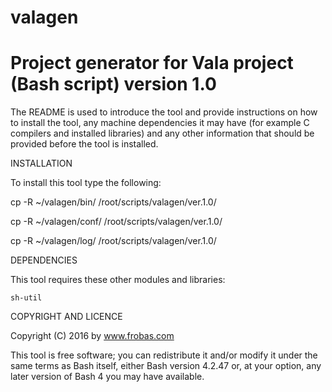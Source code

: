 # valagen
Project generator for Vala project (Bash script) version 1.0
================================================================================

The README is used to introduce the tool and provide instructions on
how to install the tool, any machine dependencies it may have (for
example C compilers and installed libraries) and any other information
that should be provided before the tool is installed.

INSTALLATION

To install this tool type the following:

   cp -R ~/valagen/bin/   /root/scripts/valagen/ver.1.0/

   cp -R ~/valagen/conf/  /root/scripts/valagen/ver.1.0/

   cp -R ~/valagen/log/   /root/scripts/valagen/ver.1.0/


DEPENDENCIES

This tool requires these other modules and libraries:

  	sh-util

COPYRIGHT AND LICENCE

Copyright (C) 2016 by www.frobas.com

This tool is free software; you can redistribute it and/or modify
it under the same terms as Bash itself, either Bash version 4.2.47 or,
at your option, any later version of Bash 4 you may have available.
